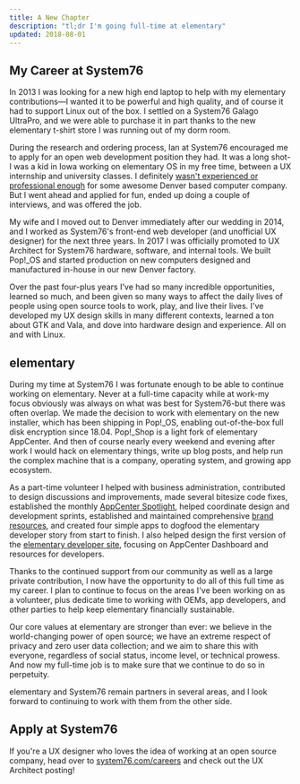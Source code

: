 ```yaml
---
title: A New Chapter
description: "tl;dr I'm going full-time at elementary"
updated: 2018-08-01
---
```


## My Career at System76

In 2013 I was looking for a new high end laptop to help with my elementary contributions—I wanted it to be powerful and high quality, and of course it had to support Linux out of the box. I settled on a System76 Galago UltraPro, and we were able to purchase it in part thanks to the new elementary t-shirt store I was running out of my dorm room.

During the research and ordering process, Ian at System76 encouraged me to apply for an open web development position they had. It was a long shot-I was a kid in Iowa working on elementary OS in my free time, between a UX internship and university classes. I definitely [wasn't experienced or professional enough](https://en.wikipedia.org/wiki/Impostor_syndrome) for some awesome Denver based computer company. But I went ahead and applied for fun, ended up doing a couple of interviews, and was offered the job.

My wife and I moved out to Denver immediately after our wedding in 2014, and I worked as System76's front-end web developer (and unofficial UX designer) for the next three years. In 2017 I was officially promoted to UX Architect for System76 hardware, software, and internal tools. We built Pop!_OS and started production on new computers designed and manufactured in-house in our new Denver factory.

Over the past four-plus years I've had so many incredible opportunities, learned so much, and been given so many ways to affect the daily lives of people using open source tools to work, play, and live their lives. I've developed my UX design skills in many different contexts, learned a ton about GTK and Vala, and dove into hardware design and experience. All on and with Linux.

## elementary

During my time at System76 I was fortunate enough to be able to continue working on elementary. Never at a full-time capacity while at work-my focus obviously was always on what was best for System76-but there was often overlap. We made the decision to work with elementary on the new installer, which has been shipping in Pop!_OS, enabling out-of-the-box full disk encryption since 18.04. Pop!_Shop is a light fork of elementary AppCenter. And then of course nearly every weekend and evening after work I would hack on elementary things, write up blog posts, and help run the complex machine that is a company, operating system, and growing app ecosystem.

As a part-time volunteer I helped with business administration, contributed to design discussions and improvements, made several bitesize code fixes, established the monthly [AppCenter Spotlight](https://medium.com/elementaryos/tagged/AppCenter-Spotlight), helped coordinate design and development sprints, established and maintained comprehensive [brand resources](https://elementary.io/brand), and created four simple apps to dogfood the elementary developer story from start to finish. I also helped design the first version of the [elementary developer site](https://developer.elementary.io/), focusing on AppCenter Dashboard and resources for developers.

Thanks to the continued support from our community as well as a large private contribution, I now have the opportunity to do all of this full time as my career. I plan to continue to focus on the areas I've been working on as a volunteer, plus dedicate time to working with OEMs, app developers, and other parties to help keep elementary financially sustainable.

Our core values at elementary are stronger than ever: we believe in the world-changing power of open source; we have an extreme respect of privacy and zero user data collection; and we aim to share this with everyone, regardless of social status, income level, or technical prowess. And now my full-time job is to make sure that we continue to do so in perpetuity.

elementary and System76 remain partners in several areas, and I look forward to continuing to work with them from the other side.

## Apply at System76

If you're a UX designer who loves the idea of working at an open source company, head over to [system76.com/careers](https://system76.com/careers) and check out the UX Architect posting!


